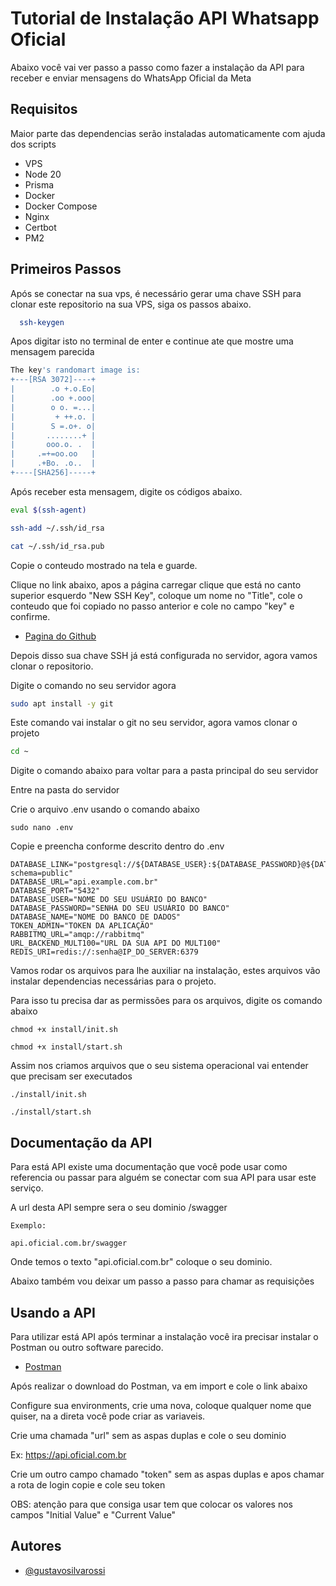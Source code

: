 
# Tutorial de Instalação API Whatsapp Oficial

Abaixo você vai ver passo a passo como fazer a instalação da API para receber e enviar mensagens do WhatsApp Oficial da Meta


## Requisitos

Maior parte das dependencias serão instaladas automaticamente com ajuda dos scripts

* VPS
* Node 20
* Prisma
* Docker
* Docker Compose
* Nginx
* Certbot
* PM2
## Primeiros Passos

Após se conectar na sua vps, é necessário gerar uma chave SSH para clonar este repositorio na sua VPS, siga os passos abaixo.

```bash
  ssh-keygen
```

Apos digitar isto no terminal de enter e continue ate que mostre uma mensagem parecida

``` bash
The key's randomart image is:
+---[RSA 3072]----+
|        .o +.o.Eo|
|        .oo +.ooo|
|        o o. =...|
|         + ++.o. |
|        S =.o+. o|
|       ........+ |
|       ooo.o. .  |
|     .=+=oo.oo   |
|     .+Bo. .o..  |
+----[SHA256]-----+
```

Após receber esta mensagem, digite os códigos abaixo.

``` bash
eval $(ssh-agent)
```

``` bash
ssh-add ~/.ssh/id_rsa
```

``` bash
cat ~/.ssh/id_rsa.pub
```

Copie o conteudo mostrado na tela e guarde.

Clique no link abaixo, apos a página carregar clique que está no canto superior esquerdo "New SSH Key", coloque um nome no "Title", cole o conteudo que foi copiado no passo anterior e cole no campo "key" e confirme.

- [Pagina do Github](https://github.com/settings/keys)

Depois disso sua chave SSH já está configurada no servidor, agora vamos clonar o repositorio.

Digite o comando no seu servidor agora

``` bash
sudo apt install -y git
```

Este comando vai instalar o git no seu servidor, agora vamos clonar o projeto

``` bash
cd ~
```

Digite o comando abaixo para voltar para a pasta principal do seu servidor

Entre na pasta do servidor

Crie o arquivo .env usando o comando abaixo

```
sudo nano .env
```

Copie e preencha conforme descrito dentro do .env

```
DATABASE_LINK="postgresql://${DATABASE_USER}:${DATABASE_PASSWORD}@${DATABASE_URL}:${DATABASE_PORT}/${DATABASE_NAME}?schema=public"
DATABASE_URL="api.example.com.br"
DATABASE_PORT="5432"
DATABASE_USER="NOME DO SEU USUÁRIO DO BANCO"
DATABASE_PASSWORD="SENHA DO SEU USUÁRIO DO BANCO"
DATABASE_NAME="NOME DO BANCO DE DADOS"
TOKEN_ADMIN="TOKEN DA APLICAÇÃO"
RABBITMQ_URL="amqp://rabbitmq"
URL_BACKEND_MULT100="URL DA SUA API DO MULT100"
REDIS_URI=redis://:senha@IP_DO_SERVER:6379
```

Vamos rodar os arquivos para lhe auxiliar na instalação, estes arquivos vão instalar dependencias necessárias para o projeto.

Para isso tu precisa dar as permissões para os arquivos, digite os comando abaixo

```
chmod +x install/init.sh
```

```
chmod +x install/start.sh
```

Assim nos criamos arquivos que o seu sistema operacional vai entender que precisam ser executados

```
./install/init.sh
```

```
./install/start.sh
```
## Documentação da API

Para está API existe uma documentação que você pode usar como referencia ou passar para alguém se conectar com sua API para usar este serviço.

A url desta API sempre sera o seu dominio /swagger

```
Exemplo:

api.oficial.com.br/swagger
```

Onde temos o texto "api.oficial.com.br" coloque o seu dominio.

Abaixo também vou deixar um passo a passo para chamar as requisições
## Usando a API

Para utilizar está API após terminar a instalação você ira precisar instalar o Postman ou outro software parecido.


- [Postman](https://www.postman.com/downloads/)

Após realizar o download do Postman, va em import e cole o link abaixo



Configure sua environments, crie uma nova, coloque qualquer nome que quiser, na a direta você pode criar as variaveis.

Crie uma chamada "url" sem as aspas duplas e cole o seu dominio

Ex: https://api.oficial.com.br

Crie um outro campo chamado "token" sem as aspas duplas e apos chamar a rota de login copie e cole seu token

OBS: atenção para que consiga usar tem que colocar os valores nos campos "Initial Value" e "Current Value"

## Autores

- [@gustavosilvarossi](https://github.com/gustavosilvarossi)

